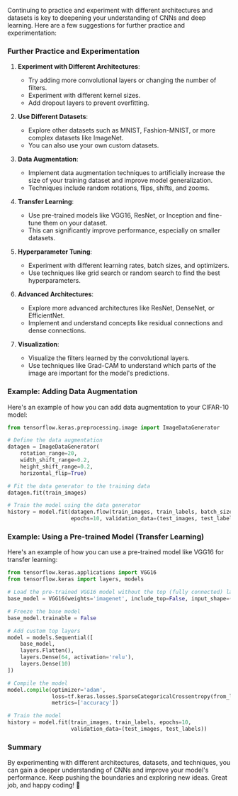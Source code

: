 Continuing to practice and experiment with different architectures and datasets is key to deepening your understanding of CNNs and deep learning. Here are a few suggestions for further practice and experimentation:

### Further Practice and Experimentation

1. **Experiment with Different Architectures**:

   - Try adding more convolutional layers or changing the number of filters.
   - Experiment with different kernel sizes.
   - Add dropout layers to prevent overfitting.

2. **Use Different Datasets**:

   - Explore other datasets such as MNIST, Fashion-MNIST, or more complex datasets like ImageNet.
   - You can also use your own custom datasets.

3. **Data Augmentation**:

   - Implement data augmentation techniques to artificially increase the size of your training dataset and improve model generalization.
   - Techniques include random rotations, flips, shifts, and zooms.

4. **Transfer Learning**:

   - Use pre-trained models like VGG16, ResNet, or Inception and fine-tune them on your dataset.
   - This can significantly improve performance, especially on smaller datasets.

5. **Hyperparameter Tuning**:

   - Experiment with different learning rates, batch sizes, and optimizers.
   - Use techniques like grid search or random search to find the best hyperparameters.

6. **Advanced Architectures**:

   - Explore more advanced architectures like ResNet, DenseNet, or EfficientNet.
   - Implement and understand concepts like residual connections and dense connections.

7. **Visualization**:
   - Visualize the filters learned by the convolutional layers.
   - Use techniques like Grad-CAM to understand which parts of the image are important for the model's predictions.

### Example: Adding Data Augmentation

Here's an example of how you can add data augmentation to your CIFAR-10 model:

```python
from tensorflow.keras.preprocessing.image import ImageDataGenerator

# Define the data augmentation
datagen = ImageDataGenerator(
    rotation_range=20,
    width_shift_range=0.2,
    height_shift_range=0.2,
    horizontal_flip=True)

# Fit the data generator to the training data
datagen.fit(train_images)

# Train the model using the data generator
history = model.fit(datagen.flow(train_images, train_labels, batch_size=32),
                    epochs=10, validation_data=(test_images, test_labels))
```

### Example: Using a Pre-trained Model (Transfer Learning)

Here's an example of how you can use a pre-trained model like VGG16 for transfer learning:

```python
from tensorflow.keras.applications import VGG16
from tensorflow.keras import layers, models

# Load the pre-trained VGG16 model without the top (fully connected) layers
base_model = VGG16(weights='imagenet', include_top=False, input_shape=(32, 32, 3))

# Freeze the base model
base_model.trainable = False

# Add custom top layers
model = models.Sequential([
    base_model,
    layers.Flatten(),
    layers.Dense(64, activation='relu'),
    layers.Dense(10)
])

# Compile the model
model.compile(optimizer='adam',
              loss=tf.keras.losses.SparseCategoricalCrossentropy(from_logits=True),
              metrics=['accuracy'])

# Train the model
history = model.fit(train_images, train_labels, epochs=10,
                    validation_data=(test_images, test_labels))
```

### Summary

By experimenting with different architectures, datasets, and techniques, you can gain a deeper understanding of CNNs and improve your model's performance. Keep pushing the boundaries and exploring new ideas. Great job, and happy coding! 🚀
